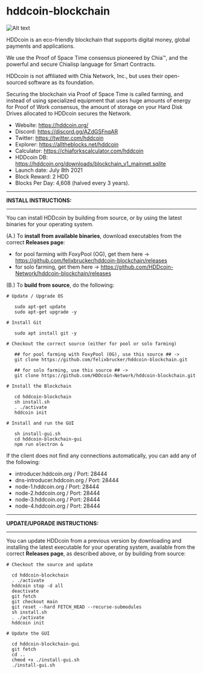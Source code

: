 # hddcoin-blockchain 

![Alt text](https://hddcoin.org/images/hdd_coin_logo_website_75.png)

HDDcoin is an eco-friendly blockchain that supports digital money, global payments and applications.

We use the Proof of Space Time consensus pioneered by Chia™, and the powerful and secure Chialisp language for Smart Contracts.

HDDcoin is not affiliated with Chia Network, Inc., but uses their open-sourced software as its foundation.

Securing the blockchain via Proof of Space Time is called farming, and instead of using specialized equipment that uses huge amounts of energy for Proof of Work consensus, the amount of storage on your Hard Disk Drives allocated to HDDcoin secures the Network.

- Website: https://hddcoin.org/
- Discord: https://discord.gg/AZdGSFnqAR
- Twitter: https://twitter.com/hddcoin
- Explorer: https://alltheblocks.net/hddcoin
- Calculator: https://chiaforkscalculator.com/hddcoin
- HDDcoin DB: https://hddcoin.org/downloads/blockchain_v1_mainnet.sqlite
- Launch date: July 8th 2021
- Block Reward: 2 HDD
- Blocks Per Day: 4,608 (halved every 3 years).

***********************************************
**INSTALL INSTRUCTIONS:**
***********************************************

You can install HDDcoin by building from source, or by using the latest binaries for your operating system.

(A.) To **install from available binaries**, download executables from the correct **Releases page**:

   - for pool farming with FoxyPool (OG), get them here ->
   https://github.com/felixbrucker/hddcoin-blockchain/releases
   - for solo farming, get them here ->
   https://github.com/HDDcoin-Network/hddcoin-blockchain/releases


(B.) To **build from source**, do the following:

```
# Update / Upgrade OS

   sudo apt-get update
   sudo apt-get upgrade -y

# Install Git

   sudo apt install git -y

# Checkout the correct source (either for pool or solo farming)

   ## for pool farming with FoxyPool (OG), use this source ## ->
   git clone https://github.com/felixbrucker/hddcoin-blockchain.git

   ## for solo farming, use this source ## ->
   git clone https://github.com/HDDcoin-Network/hddcoin-blockchain.git
   
# Install the Blockchain

   cd hddcoin-blockchain
   sh install.sh
   . ./activate
   hddcoin init

# Install and run the GUI

   sh install-gui.sh
   cd hddcoin-blockchain-gui
   npm run electron &
```

If the client does not find any connections automatically, you can add any of the following:

- introducer.hddcoin.org / Port: 28444
- dns-introducer.hddcoin.org / Port: 28444
- node-1.hddcoin.org / Port: 28444
- node-2.hddcoin.org / Port: 28444
- node-3.hddcoin.org / Port: 28444
- node-4.hddcoin.org / Port: 28444

***********************************************
**UPDATE/UPGRADE INSTRUCTIONS:**
***********************************************

You can update HDDcoin from a previous version by downloading and installing the latest executable for your operating system, available from the correct **Releases page**, as described above, or by building from source:

```
# Checkout the source and update

  cd hddcoin-blockchain
  . ./activate
  hddcoin stop -d all
  deactivate
  git fetch
  git checkout main
  git reset --hard FETCH_HEAD --recurse-submodules
  sh install.sh
  . ./activate
  hddcoin init

# Update the GUI

  cd hddcoin-blockchain-gui
  git fetch
  cd ..
  chmod +x ./install-gui.sh
  ./install-gui.sh
```
